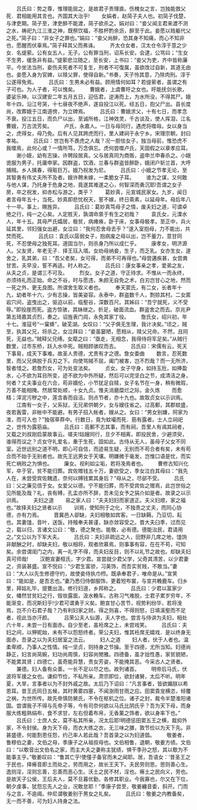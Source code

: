 <!-- { "loadSidebar": true } -->
　　吕氏曰：势之尊，惟理能屈之，是故君子贵理直。伤槐女之言，岂独能救父死．君相能用其言也。齐国其大治乎! 
　　女娟者，赵简子夫人也。初简子伐楚，与津吏期。简子至，津吏醉不能渡，简子欲杀之。娟对曰：“妾父闻主君来渡不测之水，祷祀九江三淮之神，既祭饮福，不胜杯酌余沥，醉至于此。妾愿以贱躯代父之死。”简子曰：“非女子之罪也。”娟曰：“妾父尚醉，恐其身不知痛，而心不知非也，愿醒而伏辜焉。”简子释其父而弗诛。 
　　齐太仓女者，汉太仓令淳于意之少女．名缇萦。公有女五人，无子。公有罪当刑，诏系长安。会逮，公骂曰；“生女不生男，缓急非有益。”缇萦悲泣随之，至长安，上书曰：“妾父为吏，齐中皆称廉平。今坐法当刑，妾伤夫死者不可复生，刑者不可復属，虽欲改过自新，其道无由也。妾愿入身为官婢，以赎父罪，使得自新。”书奏，天子怜其意，乃除肉刑。淳于公遂得免焉。 
　　吕氏曰：生男未必有益。顾用情何如耳？若缇萦者，虽谓之有子可也。为人子者，可以愧矣。 
　　曹娥者，上虞曹旴之女也。旴能抚剑长歌，婆娑乐神。以汉建安二年五月五日，迎伍君，逆涛而上，为水所没，不得其尸。娥年十四，沿江号哭，十七昼夜不绝声，遂自投江以死。经五日，抱父尸出。县长度尚，改葬娥于江南道傍，为立碑焉。 
　　吕氏曰：曹娥求父，十有七日，而孝念不衰。投江五日，而负尸以出，至诚所格，江神效灵，千古谈及，使人挥泪，江名曹娥，万古流芳矣。 
　　卢氏，永嘉人。一日与母同行，遇虎将噬母。女以身当之，虎得女，母乃免。后有人见其跨虎而行，里人建祠于永宁乡。宋理宗朝，封曰孝祐。 
　　吕氏曰：世岂有不畏虎之人哉？况一胆怯女子，独当母前，惟恐虎不我噬焉，此何心或？一情所笃，万念俱忘。虎何尝噬卢氏，天固假之以章孝应耳。 
　　谢小娥，幼有志操，许聘段居真。父与居真同为商贩，盗申兰申春杀之。小娥诡服为男子，托庸申家。因群盗，饮酒，兰春与群盗皆醉卧，娥闭户斩兰首，大呼捕贼。乡人擒春，得赃巨万。娥乃祝发为尼。 
　　吕氏曰：小娥之节孝无论，至其智勇有伟丈夫所不及者。娥许聘未嫁，一柔脆女子耳。 
　　谁为之谋，又何敢与他人谋，乃托身于危身之地，竟遂其难遂之心，何智深而勇沉耶!吾谓之女子房，卒之祝发，抑赤松与游之，类乎？ 
　　葛妙真，元宣城民家女。九岁，闻日者言母年五十，当死。妙真即悲忧祝天，誓不嫁，终日斋素，以延母年。母后年八十一卒。事上，赐旌异。 
　　吕氏曰：葛妙真笃母子之情，废夫妇之道，可谓卓绝之行，纯一之心矣。人定胜天，孰谓命禀于有生之初哉？ 
　　袁氏女，元溧水人，年十五。其母严氏孀居，极贫，病瘫痪，卧于床，女事母极孝。至正中，兵火延其里，邻妇强女出避，女泣曰：“我何忍舍母去乎？”遂入室抱母，力不能出，共焚而死。 
　　吕氏曰：袁氏以孱弱女子，抱病废之母以出，岂不量力，意甘同死，不忍使母之独死耳。道固当尔，则杀身乃所以成仁乎。 
　　康孝女，明济源人。父友贤，年老无子．择王珏入壻。女劝母纳妾，生子，而乏乳。女亦生女，遂舍之，乳其弟，曰：“吾父老矣，女可得，而弟不可再得也。”母尝遘疾甚，女尝粪甘苦。夫早没，誓不再适。时人称之。 
　　吕氏曰：康女事亲之孝，爱弟之友，从夫之贞，是谓三不可及。 
　　烈女。女子之道，守正待求。不惟从一而永终，亦须待礼而正始。命之不谷，时与愿违，朱颜无自免之术，白刃岂甘心之地，然而一死之外，更无良图。所谓舍生取义者也。 
　　奉天窦氏，有二女，长者年十九，幼者年十六，少有志操，皆美姿容。永泰中，群盗数千人，剽掠其村。二女匿岩穴间，盗曳出之，驱迫以前，临壑谷，深数百尺。其姊曰：“吾宁就死，义不受辱。”即投崖而死。盗方惊骇，其妹继之。折足，破面流血。群盗舍之而去。京兆尹第五琦嘉其贞烈，奏之。诏旌表门闾，永免其家丁役。 
　　詹氏女，绍兴初，年十七。淮寇号“一窠蜂”，破芜湖。女叹曰：“父子俱无生理，我计决矣。”顷之，贼至，执其父兄，将杀之，女泣拜曰：“妾虽窭陋，愿相从，赎父兄命。不然，且同死，无益也。”贼释父兄缚。女麾之曰：“亟走，无相念，我得侍将军足矣。”从贼行数里，过市东桥，跃入水中死。贼相顾骇叹而去。 
　　吕氏曰：宋儒有云，死天下事易，成天下事难。故圣人贵德，尤贵有才之德。詹女委曲 
　　数言，忍死数里，而父兄俱脱于兵刃之下。向使骂贼不屈，阖门被害，岂不烈哉？而一无所济，智者惜之。若詹烈女，可为处变法矣。 
　　贞女。女子守身，如持玉卮，如捧盈水，心不欲为耳目所变，迹不欲为中外所疑，然后可以完坚白之节，成清洁之身，何者？丈夫事业在六合，苟非嬻伦，小节犹足自赎，女子名节在一身，稍有微瑕，万善不能相掩。然居常处顺，十女九贞。惟夫消磨糜烂之际，金久炼 
　　而愈精；滓泥污秽之中，莲含香而自洁。则点节者，亦十九也。故取贞女以示训焉。 
　　江南有一女子，父系狱，无兄弟供朝夕，女与嫂往省之。过高郵，其郡蚊盛，夜若轰雷，非帐中不能避。有男子招入帐者，嫂从之。女曰：“男女别嫌，阿家为准，而可入也？”独宿草莽中。行数日，竟为蚊嘬而死．筋有露者。士人立祠祀之，世传为露筋庙。 
　　吕氏曰：高郵不志其事，而有祠，吾里人有谒其祠者，又载之刘叔刚启蒙故事云。嗟夫!姑嫂同行，旦夕不相离，即投民舍，少避须臾，谁得而议之？贞女守礼爱名，重于生死，固如此。古侍从无人，虽母子父女不同室。近世远别之道不明，即心可自信，而迹易生疑，无别而不苟合者有矣，未有苟合而不始于无别者也。故先王远男女于天壤。明嫌微于毫发，岂惟口语是忧，而实死亡祸败之为惧也。 
　　廉女。视利如尘垢，若将凂焉者也。 
　　曹修古知兴化军，卒于官，贫不能归葬。宾佐赠钱五十万，妻欲受之，季女泣白其母曰：“我先人在，未尝受宾佐餽遗，奈何以赙钱累其身后？”母从之，尽郤不受。 
　　吕氏曰：父之廉见信于女。女爱父以德。宁不能归葬，而不受宾佐之赠焉，此岂世俗之见所能及哉？礼，丧有赙，孔孟亦所不辞，吾未见女予之狷介如是者。故录之以示训焉。 
　　夫妇之道 
　　易之家人曰：“夫夫妇妇而家道正。夫义妇顺，家之福也。”故择夫妇之贤者以示 
　　训焉，使知刑于之化，不独责之丈夫，而同心协德，亦有力焉。 
　　晋冀邑人卻缺，夫妇相敬如宾客。一日缺耨。乃豆切，耘也。其妻馌，音叶，送饭。持飱奉夫甚谨，缺亦敛容受之。晋大夫臼季，过而见之，载以归，言诸文公曰：“敬，德之聚也。能敬，必有德。德能治民，君请用之。”文公以为下军大夫。 
　　吕氏曰：夫妇非疏远之人，田野非几席之地，馌饷非献酬之时，却缺夫妇，敬以相将，观者欣慕焉，则事事有容，在在不苟，可知矣。余尝谓闺门之内，离一礼字不得，而夫妇反目，则不以礼节之故也。却缺夫妇真可师哉! 
　　汉鲍宣妻桓氏，字少君。宣尝就少君父学，父奇其清苦，以少君妻之，资装甚盛。宣不悦曰：“少君生富骄，习美饰，而吾实贫贱，不敢当。”妻曰：“大人以先生修德守约，故使妾侍执巾栉。既承奉君子，唯命是从。”宣笑曰：“能如是，是吾志也。”妻乃悉归侍御服饰，更着短布裳，与宣共輓鹿车。归乡里，拜姑礼毕，提甕出汲。修行妇道，乡邦称之。 
　　吕氏曰：少君以富家少女，幡然甘贫妇之行，毁妆露面，汲水輓车。古称习气难脱，士君子累岁穷年，不能渐变，而况斯妇乎!少君可谓勇于义矣。鲍宣甘心苦节，视势利纷华，若将浼焉，岂不介石君子哉？乃有利妇家之财。得之则喜，不得则怒，日填溪壑而不足者，视此当亦汗颜。 
　　吕荣公夫人仙源，夫人字也。尝言与侍讲为夫妇，相处六十年，未尝一日有面赤。自少至老，虽衽席之上，未尝戏笑。 
　　吕氏曰：夫妇之间，以狎昵始，未有不以怨怒终者。荣公夫妇，惟其衽席无嬉戏．是以终身无面赤，吾录之以为夫妇居室之法云。 
　　妇人之道 
　　妇人者，伏于人者也。温柔卑顺，乃事人之性情。纯一坚贞，则持身之节操。至于四德，尤所当知。妇德尚静正，妇言尚简婉，妇功尚周慎，妇容尚閒雅。四德备，虽才拙性愚，家贫貌陋，不能累其贤；四德亡，虽奇能异慧，贵女芳姿，不能掩其恶。今采古人之贤者。 
　　兼德。妇人备有众善。一长不足以尽之也。故列诸首。 
　　明帝后马氏，伏波将军援之女也。谦抑节俭，不私所亲。肃宗即位，欲封诸舅，太后不听。明年夏，大旱，言事者以为不封外戚之故。太后乃下诏曰：“凡言事者，皆欲媚朕以希恩耳。昔王氏同日五候，其时黄雾四塞，不闻澍雨甘雨之应。田窦貴宠横恣，倾覆之祸，为世所传。故先帝慎防舅氏，不令在枢机之位。诸子之封，裁令半楚淮阳诸国。尝谓我子不得与先帝子等，今有司奈何欲以马氏比阴氏乎？吾为天下母，而身服大练粗熟绢布，食不求甘，左右但着布帛，无香薰之饰者，欲以身率下也。” 
　　吕氏曰：士庶人女，莫不私其所亲，况太后耶!明德惩田窦五王之横，裁抑外家，不令封侯。身为天下母，而衣大练之衣，无三味之膳，敦节俭以为天下先。非甚盛德，何能割恩任怨，约己率人若此哉？吾首录之以为妇道倡。 
　　敬姜者，鲁穆伯之妻，文伯之母，季康子之从祖叔母也。文伯相鲁，退朝，敬姜方绩。文伯曰：“以歜音出文伯名之家，而主大夫之妻称主犹绩，惧干季孙之怒，其以歜为不能事主乎。”敬姜叹曰：“鲁其亡乎!使僮子备官而未之闻耶。居，吾语女：‘昔圣王之于民也，择瘠音即土而处之，劳而用之，故长王天下。夫民劳则思。思则善心生。逸则淫，淫则忘善，忘善而恶心生。沃土之民不材，淫也。瘠土之民向义，劳也。是故天子公侯，王后夫人，莫不旦暮优勤，各修其职业。今我寡也，尔又在下位，朝夕虔事，犹怨忘先人之业，况敢怠耶！”季康子尝至，敬姜纏音委，斜开。门而与之言，不逾阈。仲尼谓敬姜别于男女之礼矣。 
　　吕氏曰：敬姜之内教备矣，无一而不善，可为妇人持身之法。 
